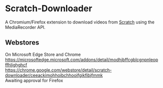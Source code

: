 # Scratch-Downloader
A Chromium/Firefox extension to download videos from [Scratch](https://scratch.mit.edu) using the MediaRecorder API.
## Webstores
On Microsoft Edge Store and Chrome  
https://microsoftedge.microsoft.com/addons/detail/modhjbffcgblcgnpnleopffhljghghcf  
https://chrome.google.com/webstore/detail/scratch-downloader/ceeackimohhoibchhooifgikfibjfmmk  
Awaiting approval for Firefox
